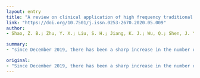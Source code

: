 ```yaml
---
layout: entry
title: "A review on clinical application of high frequency traditional Chinese medicine in treatment of coronavirus pneumonia 2019"
link: "https://doi.org/10.7501/j.issn.0253-2670.2020.05.009"
author:
- Shao, Z. B.; Zhu, Y. X.; Liu, S. H.; Jiang, K. J.; Wu, Q.; Shen, J. Y.; Liu, W. W.

summary:
- "since December 2019, there has been a sharp increase in the number of confirmed cases of pneumonia caused by the novel coronavirus (SARS-CoV-2) in China. In face of severe epidemic, no specific drugs have been found in clinical practice. Some Chinese medicine compounds have shown obvious clinical efficacy. The use frequency of Chinese herbal medicines was calculated. It is feasible to find and develop natural drugs for the treatment of novel Corona virus pneumonia from these compounds. There has been an increase in confirmed cases in China since December 2018, there have been no specific drug has been found. since December 2019."

original:
- "Since December 2019, there has been a sharp increase in the number of confirmed cases of pneumonia caused by the novel coronavirus (SARS-CoV-2) in China, which has caused great concern around the world. In face of severe epidemic, no specific drugs have been found in clinical practice. However, some Chinese medicine compounds have shown obvious clinical efficacy, and it is feasible to find and develop natural drugs for the treatment of novel coronavirus pneumonia from these compounds. In this paper, based on the recommends of new type of coronavirus infection pneumonia diagnosis and treatment scheme (trial version 6), the use frequency of Chinese herbal medicines was calculated. The antiviral reports of high frequency Chinese herbal medicines were reviewed, in order to provide the reference for screening the active components against SARS-CoV-2 from traditional Chinese medicine."
---
```


